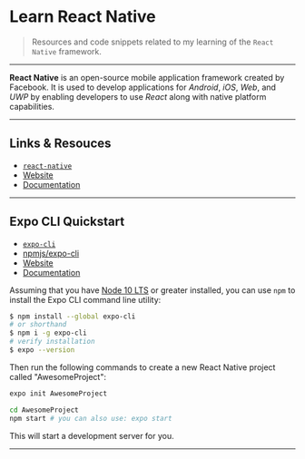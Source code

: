 # Learn React Native

> Resources and code snippets related to my learning of the `React Native` framework.

---

**React Native** is an open-source mobile application framework created by Facebook.
It is used to develop applications for *Android*, *iOS*, *Web*, and *UWP* by enabling 
developers to use *React* along with native platform capabilities.

---

## Links & Resouces

* [`react-native`](https://github.com/facebook/react-native)
* [Website](https://facebook.github.io/react-native/)
* [Documentation](https://facebook.github.io/react-native/docs/getting-started.html)

---

## Expo CLI Quickstart

* [`expo-cli`](https://github.com/expo/expo-cli)
* [npmjs/expo-cli](https://www.npmjs.com/package/expo-cli)
* [Website](https://expo.io/)
* [Documentation](https://docs.expo.io/versions/latest/workflow/expo-cli/)

Assuming that you have [Node 10 LTS](https://nodejs.org/en/download/) or greater installed, you can use `npm` to install the Expo CLI command line utility:

```bash
$ npm install --global expo-cli
# or shorthand
$ npm i -g expo-cli
# verify installation
$ expo --version
```

Then run the following commands to create a new React Native project called "AwesomeProject":

```bash
expo init AwesomeProject

cd AwesomeProject
npm start # you can also use: expo start
```

This will start a development server for you.

---
